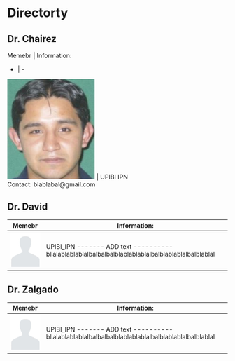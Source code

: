 # Directorty 



## Dr. Chairez

Memebr | Information:
- | -
<img src="images\chairez.JPG" alt="drawing" style="width:200px;"/>
 |  UPIBI IPN  <br> Contact: blablabal@gmail.com 

## Dr. David 

Memebr | Information:
------------ | -------------
![David](..\images\random.JPG)  |  UPIBI_IPN ------- ADD text ---------- bllalablablablalbalbalbalblablablablalbalblablablalbalblablal


## Dr. Zalgado 

Memebr | Information:
------------ | -------------
![David](..\images\random.JPG)  |  UPIBI_IPN ------- ADD text ---------- bllalablablablalbalbalbalblablablablalbalblablablalbalblablal
